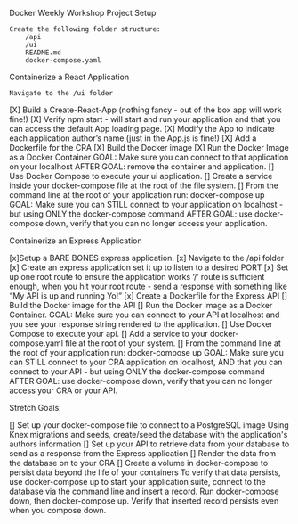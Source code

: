 Docker Weekly Workshop
Project Setup

    Create the following folder structure:
        /api
        /ui
        README.md
        docker-compose.yaml

Containerize a React Application

    Navigate to the /ui folder
   [X] Build a Create-React-App (nothing fancy - out of the box app will work fine!)
   [X] Verify npm start - will start and run your application and that you can access the default App loading page.
   [X] Modify the App to indicate each application author’s name (just in the App.js is fine!)
   [X] Add a Dockerfile for the CRA
   [X] Build the Docker image
   [X] Run the Docker Image as a Docker Container
        GOAL: Make sure you can connect to that application on your localhost
        AFTER GOAL: remove the container and application.
   [] Use Docker Compose to execute your ui application.
   [] Create a service inside your docker-compose file at the root of the file system.
   [] From the command line at the root of your application run: docker-compose up
        GOAL: Make sure you can STILL connect to your application on localhost - but using ONLY the docker-compose command
        AFTER GOAL: use docker-compose down, verify that you can no longer access your application.

Containerize an Express Application

  [x]Setup a BARE BONES express application.
  [x]  Navigate to the /api folder
  [x]  Create an express application set it up to listen to a desired PORT
  [x]  Set up one root route to ensure the application works
    ‘/’ route is sufficient enough, when you hit your root route - send a response with something like “My API is up and running Yo!”
  [x]  Create a Dockerfile for the Express API
  []  Build the Docker image for the API
  []  Run the Docker image as a Docker Container.
        GOAL: Make sure you can connect to your API at localhost and you see your response string rendered to the application.
  []  Use Docker Compose to execute your api.
  []  Add a service to your docker-compose.yaml file at the root of your system.
  []  From the command line at the root of your application run: docker-compose up
        GOAL: Make sure you can STILL connect to your CRA application on localhost, AND that you can connect to your API - but using ONLY the docker-compose command
        AFTER GOAL: use docker-compose down, verify that you can no longer access your CRA or your API.

Stretch Goals:

  []  Set up your docker-compose file to connect to a PostgreSQL image
        Using Knex migrations and seeds, create/seed the database with the application's authors information
  []  Set up your API to retrieve data from your database to send as a response from the Express application
  []  Render the data from the database on to your CRA
  []  Create a volume in docker-compose to persist data beyond the life of your containers
        To verify that data persists, use docker-compose up to start your application suite, connect to the database via the command line and insert a record. Run docker-compose down, then docker-compose up. Verify that inserted record persists even when you compose down.
